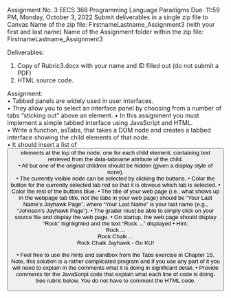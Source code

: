 Assignment No. 3
EECS 368
Programming Language Paradigms
Due: 11:59 PM, Monday, October 3, 2022
Submit deliverables in a single zip file to Canvas
Name of the zip file: FirstnameLastname_Assignment3 (with your first and last name)
Name of the Assignment folder within the zip file: FirstnameLastname_Assignment3

Deliverables:
1. Copy of Rubric3.docx with your name and ID filled out (do not submit a PDF)
2. HTML source code.

Assignment:  
• Tabbed panels are widely used in user interfaces.  
• They allow you to select an interface panel by choosing from a number of tabs
“sticking out” above an element.
• In this assignment you must implement a simple tabbed interface using JavaScript
and HTML.  
• Write a function, asTabs, that takes a DOM node and creates a tabbed interface
showing the child elements of that node.  
• It should insert a list of <button> elements at the top of the node, one for each
child element, containing text retrieved from the data-tabname attribute of the
child.  
• All but one of the original children should be hidden (given a display style of
none).  
• The currently visible node can be selected by clicking the buttons.
• Color the button for the currently selected tab red so that it is obvious which tab is
selected.
• Color the rest of the buttons blue.
• The title of your web page (i.e., what shows up in the webpage tab title, not the
tabs in your web page) should be “Your Last Name’s Jayhawk Page”, where
“Your Last Name” is your last name (e.g., “Johnson’s Jayhawk Page”).
• The grader must be able to simply click on your source file and display the web
page.
• On startup, the web page should display “Rock” highlighted and the text “Rock
...” displayed
• Hint:
<tab-panel>
      <div data-tabname="Rock">Rock ...</div>
      <div data-tabname="Chalk">Rock Chalk ...</div>
      <div data-tabname="Jayhawk">Rock Chalk Jayhawk - Go KU!</div>
</tab-panel>
<script>
  function asTabs(node) {
    // Your code here.
  }
  asTabs(document.querySelector("tab-panel"));
</script>
• Feel free to use the hints and sandbox from the Tabs exercise in Chapter 15. Note,
this solution is a rather complicated program and if you use any part of it you will
need to explain in the comments what it is doing in significant detail.
• Provide comments for the JavaScript code that explain what each line of code is
doing. See rubric below. You do not have to comment the HTML code.

